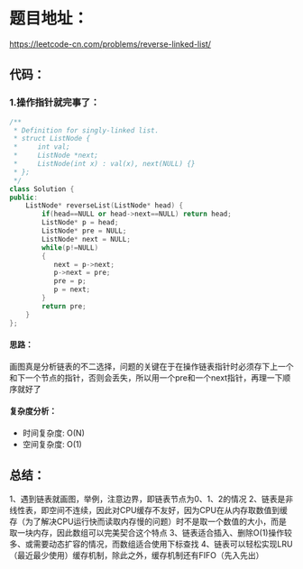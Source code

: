 # 题目地址：
https://leetcode-cn.com/problems/reverse-linked-list/
## 代码：
### 1.操作指针就完事了：
```C++
/**
 * Definition for singly-linked list.
 * struct ListNode {
 *     int val;
 *     ListNode *next;
 *     ListNode(int x) : val(x), next(NULL) {}
 * };
 */
class Solution {
public:
    ListNode* reverseList(ListNode* head) {
        if(head==NULL or head->next==NULL) return head;
        ListNode* p = head;
        ListNode* pre = NULL;
        ListNode* next = NULL;
        while(p!=NULL)
        {
           next = p->next;
           p->next = pre;
           pre = p;
           p = next;
        }
        return pre;
    }
};
```
#### 思路：
画图真是分析链表的不二选择，问题的关键在于在操作链表指针时必须存下上一个和下一个节点的指针，否则会丢失，所以用一个pre和一个next指针，再理一下顺序就好了
#### 复杂度分析：
- 时间复杂度: O(N)
- 空间复杂度: O(1)


## 总结：
1、遇到链表就画图，举例，注意边界，即链表节点为0、1、2的情况
2、链表是非线性表，即空间不连续，因此对CPU缓存不友好，因为CPU在从内存取数值到缓存（为了解决CPU运行快而读取内存慢的问题）时不是取一个数值的大小，而是取一块内存，因此数组可以完美契合这个特点
3、链表适合插入、删除O(1)操作较多、或需要动态扩容的情况，而数组适合使用下标查找
4、链表可以轻松实现LRU（最近最少使用）缓存机制，除此之外，缓存机制还有FIFO（先入先出）

